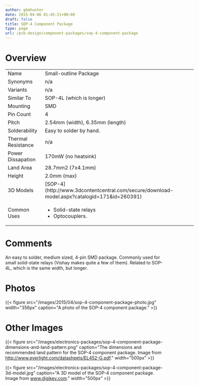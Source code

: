 ```yaml
---
author: gbmhunter
date: 2015-04-06 01:45:21+00:00
draft: false
title: SOP-4 Component Package
type: page
url: /pcb-design/component-packages/sop-4-component-package
---
```


# Overview


<table style="width: 600px;" >
<tbody >
<tr >

<td >Name
</td>

<td >Small-outline Package
</td>
</tr>
<tr >

<td >Synonyms
</td>

<td >n/a
</td>
</tr>
<tr >

<td >Variants
</td>

<td >n/a
</td>
</tr>
<tr >

<td >Similar To
</td>

<td >SOP-4L (which is longer)
</td>
</tr>
<tr >

<td >Mounting
</td>

<td >SMD
</td>
</tr>
<tr >

<td >Pin Count
</td>

<td >4
</td>
</tr>
<tr >

<td >Pitch
</td>

<td >2.54mm (width), 6.35mm (length)
</td>
</tr>
<tr >

<td >Solderability
</td>

<td >Easy to solder by hand.
</td>
</tr>
<tr >

<td >Thermal Resistance
</td>

<td >n/a
</td>
</tr>
<tr >

<td >Power Dissapation
</td>

<td >170mW (no heatsink)
</td>
</tr>
<tr >

<td >Land Area
</td>

<td >28.7mm2 (7x4.1mm)
</td>
</tr>
<tr >

<td >Height
</td>

<td >2.0mm (max)
</td>
</tr>
<tr >

<td >3D Models
</td>

<td >[SOP-4](http://www.3dcontentcentral.com/secure/download-model.aspx?catalogid=171&id=260391)
</td>
</tr>
<tr >

<td >Common Uses
</td>

<td >



  * Solid-state relays
  * Optocouplers.


</td>
</tr>
</tbody>
</table>


# Comments




An easy to solder, medium sized, 4-pin SMD package. Commonly used for small solid-state relays (Vishay makes quite a few of them). Related to SOP-4L, which is the same width, but longer.




# Photos


{{< figure src="/images/2015/04/sop-4-component-package-photo.jpg" width="356px" caption="A photo of the SOP-4 component package."  >}}


# Other Images




{{< figure src="/images/electronics-packages/sop-4-component-package-dimensions-and-land-pattern.png" caption="The dimensions and recommended land pattern for the SOP-4 component package. Image from http://www.everlight.com/datasheets/EL452-G.pdf."  width="500px" >}}




{{< figure src="/images/electronics-packages/sop-4-component-package-3d-model.jpg" caption="A 3D model of the SOP-4 component package. Image from www.digikey.com."  width="500px" >}}
